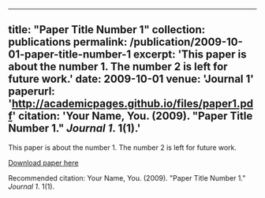 <!-- ---
title: "Exploring the F-actin/CPEB3 interaction and its possible role in the molecular mechanism of long-term memory"
collection: publications
permalink: /publication/2015-10-01-paper-title-number-1
excerpt: 'xxx'
date: 2020
venue: 'PNAS'
paperurl: 'http://xinyugu1997.github.io/files/paper1.pdf'
citation: 'Gu, X., Schafer, N. P., Wang, Q., Song, S. S., Chen, M., Waxham, M. N., & Wolynes, P. G. (2020). Proceedings of the National Academy of Sciences, 117(36), 22128-22134.'
---
[Download paper here](http://xinyugu1997.github.io/files/paper1.pdf) -->


---
title: "Paper Title Number 1"
collection: publications
permalink: /publication/2009-10-01-paper-title-number-1
excerpt: 'This paper is about the number 1. The number 2 is left for future work.'
date: 2009-10-01
venue: 'Journal 1'
paperurl: 'http://academicpages.github.io/files/paper1.pdf'
citation: 'Your Name, You. (2009). &quot;Paper Title Number 1.&quot; <i>Journal 1</i>. 1(1).'
---
This paper is about the number 1. The number 2 is left for future work.

[Download paper here](http://academicpages.github.io/files/paper1.pdf)

Recommended citation: Your Name, You. (2009). "Paper Title Number 1." <i>Journal 1</i>. 1(1).


